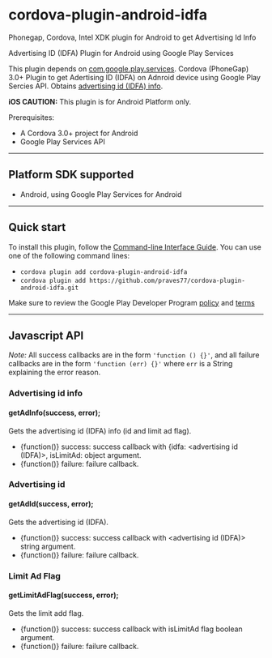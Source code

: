 # cordova-plugin-android-idfa
Phonegap, Cordova, Intel XDK plugin for Android to get Advertising Id Info

Advertising ID (IDFA) Plugin for Android using Google Play Services

This plugin depends on [com.google.play.services](http://plugins.cordova.io/#/package/com.google.play.services).
Cordova (PhoneGap) 3.0+ Plugin to get Adertising ID (IDFA) on Adnroid device using Google Play Sercies API.
Obtains [advertising id (IDFA) info](https://support.google.com/googleplay/android-developer/answer/6048248?hl=en).

**iOS CAUTION:** This plugin is for Android Platform only.

Prerequisites:
* A Cordova 3.0+ project for Android
* Google Play Services API 

---
## Platform SDK supported ##

* Android, using Google Play Services for Android

---
## Quick start ##

To install this plugin, follow the [Command-line Interface Guide](http://cordova.apache.org/docs/en/edge/guide_cli_index.md.html#The%20Command-line%20Interface). You can use one of the following command lines:

* `cordova plugin add cordova-plugin-android-idfa`
* `cordova plugin add https://github.com/praves77/cordova-plugin-android-idfa.git`

Make sure to review the Google Play Developer Program [policy](https://play.google.com/about/developer-content-policy.html#ADID) and [terms](https://play.google.com/about/developer-distribution-agreement.html#use)

---
## Javascript API ##

*Note:* All success callbacks are in the form `'function () {}'`, and all failure callbacks are in the form `'function (err) {}'` where `err` is a String explaining the error reason.


### Advertising id info ###
#### getAdInfo(success, error);
Gets the advertising id (IDFA) info (id and limit ad flag).

* {function()} success:    success callback with {idfa: <advertising id (IDFA)>, isLimitAd: <boolean> object argument.
* {function()} failure:    failure callback.

### Advertising id ###
#### getAdId(success, error);
Gets the advertising id (IDFA).

* {function()} success:    success callback with <advertising id (IDFA)> string argument.
* {function()} failure:    failure callback.

### Limit Ad Flag ###
#### getLimitAdFlag(success, error);
Gets the limit add flag.

* {function()} success:    success callback with isLimitAd flag boolean argument.
* {function()} failure:    failure callback.
